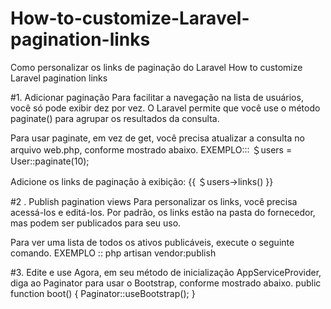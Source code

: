 # How-to-customize-Laravel-pagination-links
Como personalizar os links de paginação do Laravel
How to customize Laravel pagination links

#1. Adicionar paginação
Para facilitar a navegação na lista de usuários, você só pode exibir dez por vez. O Laravel permite que você use o método paginate() para agrupar os resultados da consulta.

Para usar paginate, em vez de get, você precisa atualizar a consulta no arquivo web.php, conforme mostrado abaixo.
EXEMPLO::: ＄users = User::paginate(10);

Adicione os links de paginação à exibição:
{{ ＄users->links() }}

#2 . Publish pagination views
Para personalizar os links, você precisa acessá-los e editá-los. Por padrão, os links estão na pasta do fornecedor, mas podem ser publicados para seu uso.

Para ver uma lista de todos os ativos publicáveis, execute o seguinte comando.
EXEMPLO :: php artisan vendor:publish

#3. Edite e use
Agora, em seu método de inicialização AppServiceProvider, diga ao Paginator para usar o Bootstrap, conforme mostrado abaixo.
public function boot()
{
    Paginator::useBootstrap();
}
